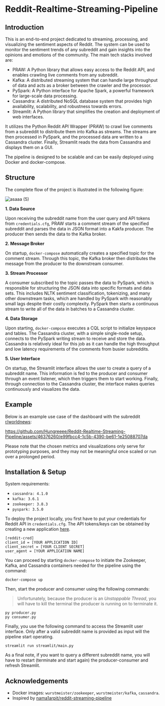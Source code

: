 # Reddit-Realtime-Streaming-Pipeline

## Introduction
This is an end-to-end project dedicated to streaming, processing, and visualizing the sentiment aspects of Reddit. The system can be used to monitor the sentiment trends of any subreddit and gain insights into the opinions and emotions of the community. The main tech stacks involved are:

- PRAW: A Python library that allows easy access to the Reddit API, and enables crawling live comments from any subreddit.
- Kafka: A distributed streaming system that can handle large throughput of data and acts as a broker between the crawler and the processor.
- PySpark: A Python interface for Apache Spark, a powerful framework for large-scale data processing. 
- Cassandra: A distributed NoSQL database system that provides high availability, scalability, and robustness towards errors. 
- Streamlit: A Python library that simplifies the creation and deployment of web interfaces. 

It utilizes the Python Reddit API Wrapper (PRAW) to crawl live comments from a subreddit to distribute them into Kafka as streams. The streams are then processed in PySpark, and the processed data are written to a Cassandra cluster. Finally, Streamlit reads the data from Cassandra and displays them on a GUI.
  
The pipeline is designed to be scalable and can be easily deployed using Docker and docker-compose. 

## Structure

The complete flow of the project is illustrated in the following figure:

![asaaa (5)](https://github.com/Hungreeee/Reddit-Realtime-Streaming-Pipeline/assets/46376260/ae39057e-d5de-4f43-b1b8-6c1b328191c1)

**1. Data Source**

Upon receiving the subreddit name from the user query and API tokens from `credentials.cfg`, PRAW starts a comment stream of the specified subreddit and parses the data in JSON format into a Kakfa producer. The producer then sends the data to the Kafka broker.

**2. Message Broker**

On startup, `docker-compose` automatically creates a specified topic for the comment stream. Through this topic, the Kafka broker then distributes the message from the producer to the downstream consumer.

**3. Stream Processor**

A consumer subscribed to the topic passes the data to PySpark, which is responsible for structuring the JSON data into specific formats and data sets. This includes NLTK sentiment classification, tokenizing, and many other downstream tasks, which are handled by PySpark with reasonably small lags despite their costly complexity. PySpark then starts a continuous stream to write all of the data in batches to a Cassandra cluster. 

**4. Data Storage**

Upon starting, `docker-compose` executes a CQL script to initialize keyspace and tables. The Cassandra cluster, with a simple single-node setup, connects to the PySpark writing stream to receive and store the data. Cassandra is relatively ideal for this job as it can handle the high throughput and low latency requirements of the comments from busier subreddits. 

**5. User Interface**

On startup, the Streamlit interface allows the user to create a query of a subreddit name. This information is fed to the producer and consumer through an event listener, which then triggers them to start working. Finally, through connection to the Cassandra cluster, the interface makes queries continuously and visualizes the data. 

## Example
Below is an example use case of the dashboard with the subreddit [r/worldnews](https://www.reddit.com/r/worldnews/):

https://github.com/Hungreeee/Reddit-Realtime-Streaming-Pipeline/assets/46376260/e99fbcc4-1c5b-4390-be61-1e25088707da

Please note that the chosen metrics and visualizations only serve for prototyping purposes, and they may not be meaningful once scaled or run over a prolonged period. 

## Installation & Setup

System requirements:
- `cassandra: 4.1.0`
- `kafka: 3.6.1`
- `zookeeper: 3.8.3`
- `pyspark: 3.5.0`

To deploy the project locally, you first have to put your credentials for Reddit API in `credentials.cfg`. The API tokens/keys can be obtained by creating a new application [here](https://old.reddit.com/prefs/apps).

```
[reddit-cred]
client_id = [YOUR APPLICATION ID]
client_secret = [YOUR CLIENT SECRET]
user_agent = [YOUR APPLICATION NAME]
```

You can proceed by starting `docker-compose` to initiate the Zookeeper, Kafka, and Cassandra containers needed for the pipeline using the command:
```
docker-compose up
```

Then, start the producer and consumer using the following commands:
> Unfortunately, because the producer is an *Unstoppable Thread*, you will have to kill the terminal the producer is running on to terminate it.
```
py producer.py
py consumer.py
```

Finally, you use the following command to access the Streamlit user interface. Only after a valid subreddit name is provided as input will the pipeline start operating. 
```
streamlit run streamlit/main.py
```

As a final note, if you want to query a different subreddit name, you will have to restart (terminate and start again) the producer-consumer and refresh Streamlit. 

## Acknowledgements

- Docker images: `wurstmeister/zookeeper`, `wurstmeister/kafka`, `cassandra`.
- Inspired by [nama1arpit/reddit-streaming-pipeline](https://github.com/nama1arpit/reddit-streaming-pipeline/tree/main)

